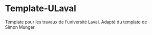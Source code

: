 # Template-ULaval
Template pour les travaux de l'université Laval. Adapté du template de Simon Munger.
